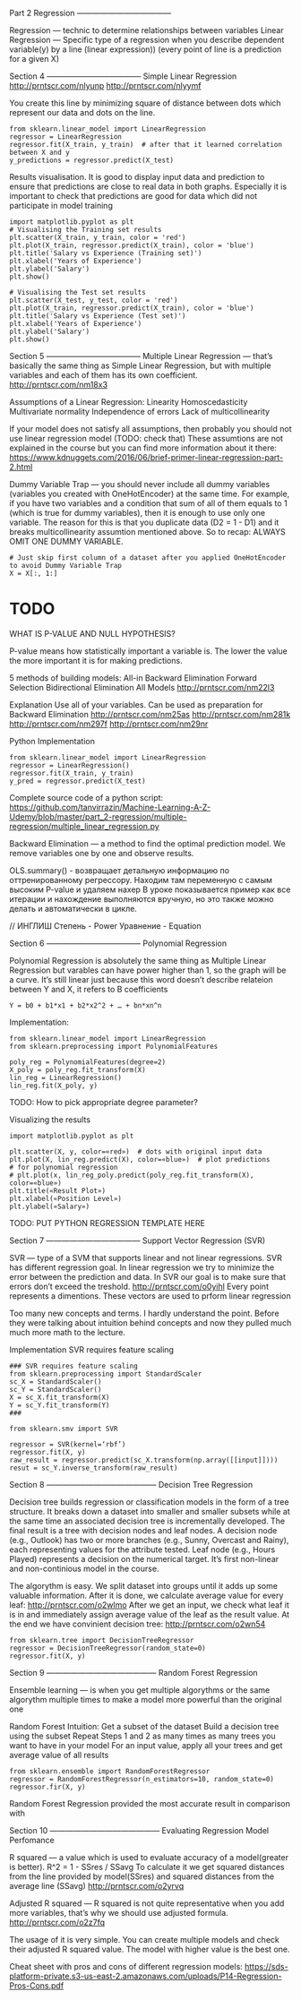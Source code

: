 Part 2
Regression
————————————

Regression  — technic to determine relationships between variables
Linear Regression  —  Specific type of a regression when you describe dependent variable(y) 
                                     by a line (linear expression)) (every point of line is a prediction for a given X)

Section 4
————————————
Simple Linear Regression
http://prntscr.com/nlyunp
http://prntscr.com/nlyymf

You create this line by minimizing square of distance between dots which represent our data and dots on the line.
```
from sklearn.linear_model import LinearRegression
regressor = LinearRegression
regressor.fit(X_train, y_train)  # after that it learned correlation between X and y
y_predictions = regressor.predict(X_test)
```

Results visualisation. It is good to display input data and prediction to ensure that predictions are close to
real data in both graphs. Especially it is important to check that predictions are good for data which did not
participate in model training
```
import matplotlib.pyplot as plt
# Visualising the Training set results
plt.scatter(X_train, y_train, color = 'red')
plt.plot(X_train, regressor.predict(X_train), color = 'blue')
plt.title('Salary vs Experience (Training set)')
plt.xlabel('Years of Experience')
plt.ylabel('Salary')
plt.show()

# Visualising the Test set results
plt.scatter(X_test, y_test, color = 'red')
plt.plot(X_train, regressor.predict(X_train), color = 'blue')
plt.title('Salary vs Experience (Test set)')
plt.xlabel('Years of Experience')
plt.ylabel('Salary')
plt.show()
```


Section 5
————————————
Multiple Linear Regression  —  that’s basically the same thing as Simple Linear Regression, but with multiple variables and each of them has its own coefficient.
http://prntscr.com/nm18x3

Assumptions of a Linear Regression: 
Linearity
Homoscedasticity
Multivariate normality
Independence of errors
Lack of multicollinearity

If your model does not satisfy all assumptions, then probably you should not use linear regression model (TODO: check that)
These assumtions are not explained in the course but you can find more information about it there: https://www.kdnuggets.com/2016/06/brief-primer-linear-regression-part-2.html


Dummy Variable Trap  —  you should never include all dummy variables (variables you created with OneHotEncoder) at the same time.  For example, if you have two variables and a condition that sum of all of them equals to 1 (which is true for dummy variables), then it is enough to use only one variable. The reason for this is that you duplicate data (D2 = 1 - D1) and it breaks multicollinearity assumtion mentioned above. So to recap: ALWAYS OMIT ONE DUMMY VARIABLE.
```
# Just skip first column of a dataset after you applied OneHotEncoder to avoid Dummy Variable Trap
X = X[:, 1:]
```

# TODO
WHAT IS P-VALUE AND NULL HYPOTHESIS?

P-value means how statistically important a variable is. The lower the value the more important it is for making predictions.

5 methods of building models:
All-in
Backward Elimination
Forward Selection
Bidirectional Elimination
All Models
http://prntscr.com/nm22l3

Explanation
Use all of your variables. Can be used as preparation for Backward Elimination
http://prntscr.com/nm25as
http://prntscr.com/nm281k
http://prntscr.com/nm297f
http://prntscr.com/nm29nr

Python Implementation
```
from sklearn.linear_model import LinearRegression
regressor = LinearRegression()
regressor.fit(X_train, y_train)
y_pred = regressor.predict(X_test)
```

Complete source code of a python script: https://github.com/tanvirrazin/Machine-Learning-A-Z-Udemy/blob/master/part_2-regression/multiple-regression/multiple_linear_regression.py

Backward Elimination  —  a method to find the optimal prediction model. We remove variables one by one and observe results.

OLS.summary() - возвращает детальную информацию по оттренированному регрессору. Находим там переменную с самым высоким P-value и удаляем нахер
В уроке показывается пример как все итерации и нахождение выполняются вручную, но это также можно делать и автоматически в цикле.


// ИНГЛИШ
Степень - Power
Уравнение - Equation

Section 6
————————————
Polynomial Regression

Polynomial Regression is absolutely the same thing as Multiple Linear Regression but varables can have power higher than 1, so the graph will be a curve.
It’s still linear just because this word doesn’t describe relateion between Y and X, it refers to B coefficients
```
Y = b0 + b1*x1 + b2*x2^2 + … + bn*xn^n
```

Implementation:
```
from sklearn.linear_model import LinearRegression
from sklearn.preprocessing import PolynomialFeatures

poly_reg = PolynomialFeatures(degree=2)
X_poly = poly_reg.fit_transform(X)
lin_reg = LinearRegression()
lin_reg.fit(X_poly, y)
```
TODO: How to pick appropriate degree parameter?

Visualizing the results
```
import matplotlib.pyplot as plt

plt.scatter(X, y, color=«red»)  # dots with original input data
plt.plot(X, lin_reg.predict(X), color=«blue»)  # plot predictions
# for polynomial regression
# plt.plot(x, lin_reg_poly.predict(poly_reg.fit_transform(X), color=«blue»)
plt.title(«Result Plot»)
plt.xlabel(«Position Level»)
plt.ylabel(«Salary»)
```

TODO: PUT PYTHON REGRESSION TEMPLATE HERE


Section 7
————————————
Support Vector Regression (SVR)

SVR  —  type of a SVM that supports linear and not linear regressions. SVR has different regression goal. In linear regression we try to minimize the error between the prediction and data. In SVR our goal is to make sure that errors don’t exceed the treshold.
http://prntscr.com/o0yihl
Every point represents a dimentions. These vectors are used to prform linear regression

Too many new concepts and terms. I hardly understand the point.
Before they were talking about intuition behind concepts and now they pulled much much more math to the lecture.

Implementation
SVR requires feature scaling
```
### SVR requires feature scaling
from sklearn.preprocessing import StandardScaler
sc_X = StandardScaler()
sc_Y = StandardScaler()
X = sc_X.fit_transform(X)
Y = sc_Y.fit_transform(Y)
###

from sklearn.smv import SVR

regressor = SVR(kernel=‘rbf’)
regressor.fit(X, y)
raw_result = regressor.predict(sc_X.transform(np.array([[input]])))
resut = sc_Y.inverse_transform(raw_result)
```


Section 8
——————————————
Decision Tree Regression

Decision tree builds regression or classification models in the form of a tree structure. It breaks down a dataset into smaller and smaller subsets while at the same time an associated decision tree is incrementally developed. The final result is a tree with decision nodes and leaf nodes. A decision node (e.g., Outlook) has two or more branches (e.g., Sunny, Overcast and Rainy), each representing values for the attribute tested. Leaf node (e.g., Hours Played) represents a decision on the numerical target. It’s first non-linear and non-continious model in the course.

The algorythm is easy. We split dataset into groups until it adds up some valuable information. After it is done, we calculate average value for every leaf:
http://prntscr.com/o2wlmo
After we get an input, we check what leaf it is in and immediately assign average value of the leaf as the result value.
At the end we have convinient decision tree: http://prntscr.com/o2wn54

```
from sklearn.tree import DecisionTreeRegressor
regressor = DecisionTreeRegressor(random_state=0)
regressor.fit(X, y)
```
 

Section 9
——————————————
Random Forest Regression

Ensemble learning  —  is when you get multiple algorythms or the same algorythm multiple times to make a model more powerful than the original one

Random Forest Intuition:
Get a subset of the dataset
Build a decision tree using the subset
Repeat Steps 1 and 2 as many times as many trees you want to have in your model
For an input value, apply all your trees and get average value of all results

```
from sklearn.ensemble import RandomForestRegressor
regressor = RandomForestRegressor(n_estimators=10, random_state=0)
regressor.fir(X, y)
```

Random Forest Regression provided the most accurate result in comparison with 


Section 10
——————————————
Evaluating Regression Model Perfomance

R squared  —  a value which is used to evaluate accuracy of a model(greater is better).
R^2 = 1 - SSres / SSavg
To calculate it we get squared distances from the line provided by model(SSres) and squared distances from the average line (SSavg)
http://prntscr.com/o2yrvq

Adjusted R squared  —  R squared is not quite representative when you add more variables, that’s why we should use adjusted formula.
http://prntscr.com/o2z7fq

The usage of it is very simple. You can create multiple models and check their adjusted R squared value. The model with higher value is the best one.

Cheat sheet with pros and cons of different regression models: https://sds-platform-private.s3-us-east-2.amazonaws.com/uploads/P14-Regression-Pros-Cons.pdf
